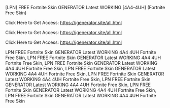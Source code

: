 [LPN] FREE Fortnite Skin GENERATOR Latest WORKING [4A4-4UH] (Fortnite Free Skin)

Click Here to Get Access: https://igenerator.site/all.html

Click Here to Get Access: https://igenerator.site/all.html

Click Here to Get Access: https://igenerator.site/all.html

 LPN FREE Fortnite Skin GENERATOR Latest WORKING 4A4 4UH Fortnite Free Skin, LPN FREE Fortnite Skin GENERATOR Latest WORKING 4A4 4UH Fortnite Free Skin, LPN FREE Fortnite Skin GENERATOR Latest WORKING 4A4 4UH Fortnite Free Skin, LPN FREE Fortnite Skin GENERATOR Latest WORKING 4A4 4UH Fortnite Free Skin, LPN FREE Fortnite Skin GENERATOR Latest WORKING 4A4 4UH Fortnite Free Skin, LPN FREE Fortnite Skin GENERATOR Latest WORKING 4A4 4UH Fortnite Free Skin, LPN FREE Fortnite Skin GENERATOR Latest WORKING 4A4 4UH Fortnite Free Skin, LPN FREE Fortnite Skin GENERATOR Latest WORKING 4A4 4UH Fortnite Free Skin
